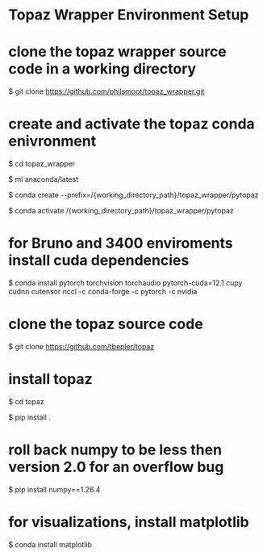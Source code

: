 # Topaz Wrapper Environment Setup

# clone the topaz wrapper source code in a working directory

$ git clone https://github.com/philsmoot/topaz_wrapper.git

# create and activate the topaz conda enivronment

$ cd topaz_wrapper

$ ml anaconda/latest

$ conda create --prefix=/{working_directory_path}/topaz_wrapper/pytopaz 

$ conda activate /{working_directory_path}/topaz_wrapper/pytopaz

# for Bruno and 3400 enviroments install cuda dependencies
$ conda install pytorch torchvision torchaudio pytorch-cuda=12.1 cupy cudnn cutensor nccl -c conda-forge -c pytorch -c nvidia

# clone the topaz source code

$ git clone https://github.com/tbepler/topaz

# install topaz

$ cd topaz

$ pip install .

# roll back numpy to be less then version 2.0 for an overflow bug

$ pip install numpy==1.26.4

# for visualizations, install matplotlib

$ conda install matplotlib

